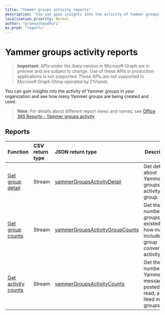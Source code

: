 ```yaml
---
title: "Yammer groups activity reports"
description: "You can gain insights into the activity of Yammer groups in your organization and see how many Yammer groups are being created and used."
localization_priority: Normal
author: "pranoychaudhuri"
ms.prod: "reports"
---
```


# Yammer groups activity reports

> **Important:** APIs under the /beta version in Microsoft Graph are in preview and are subject to change. Use of these APIs in production applications is not supported. These APIs are not supported in Microsoft Graph China operated by 21Vianet.

You can gain insights into the activity of Yammer groups in your organization and see how many Yammer groups are being created and used.

> **Note:** For details about different report views and names, see [Office 365 Reports - Yammer groups activity](https://support.office.com/client/Yammer-groups-activity-report-94dd92ec-ea73-43c6-b51f-2a11fd78aa31).

## Reports

| Function                                 | CSV return type | JSON return type                         | Description                              |
| :--------------------------------------- | :-------------- | :--------------------------------------- | ---------------------------------------- |
| [Get group detail](../api/reportroot-getyammergroupsactivitydetail.md) | Stream          | [yammerGroupsActivityDetail](../resources/yammergroupsactivitydetail.md) | Get details about Yammer groups activity by group. |
| [Get group counts](../api/reportroot-getyammergroupsactivitygroupcounts.md) | Stream          | [yammerGroupsActivityGroupCounts](../resources/yammergroupsactivitygroupcounts.md) | Get the total number of groups that existed and how many included group conversation activity. |
| [Get activity counts](../api/reportroot-getyammergroupsactivitycounts.md) | Stream          | [yammerGroupsActivityCounts](../resources/yammergroupsactivitycounts.md) | Get the number of Yammer messages posted, read, and liked in groups. |
